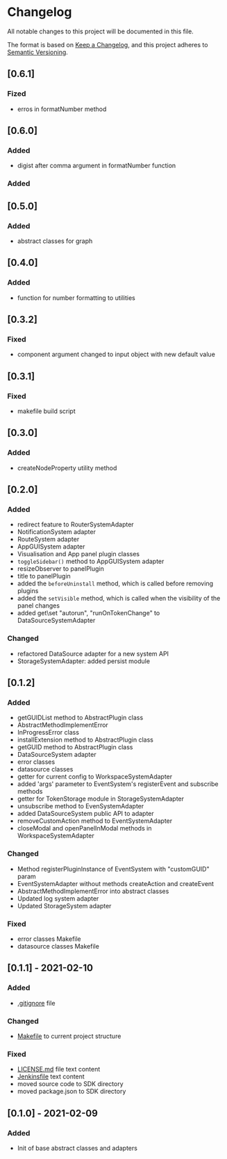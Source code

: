 # Changelog

All notable changes to this project will be documented in this file.

The format is based on [Keep a Changelog](https://keepachangelog.com/en/1.0.0/),
and this project adheres to [Semantic Versioning](https://semver.org/spec/v2.0.0.html).

## [0.6.1]

### Fized

- erros in formatNumber method

## [0.6.0]

### Added

- digist after comma argument in formatNumber function

### Added

## [0.5.0]

### Added

- abstract classes for graph

## [0.4.0]

### Added

- function for number formatting to utilities

## [0.3.2]

### Fixed

- component argument changed to input object with new default value

## [0.3.1]

### Fixed

- makefile build script

## [0.3.0]

### Added

- createNodeProperty utility method

## [0.2.0]

### Added

- redirect feature to RouterSystemAdapter
- NotificationSystem adapter
- RouteSystem adapter
- AppGUISystem adapter
- Visualisation and App panel plugin classes
- `toggleSidebar()` method to AppGUISystem adapter
- resizeObserver to panelPlugin
- title to panelPlugin
- added the `beforeUninstall` method, which is called before removing plugins
- added the `setVisible` method, which is called when the visibility of the panel changes
- added get\set "autorun", "runOnTokenChange" to DataSourceSystemAdapter

### Changed

- refactored DataSource adapter for a new system API
- StorageSystemAdapter: added persist module

## [0.1.2]

### Added

- getGUIDList method to AbstractPlugin class
- AbstractMethodImplementError
- InProgressError class
- installExtension method to AbstractPlugin class
- getGUID method to AbstractPlugin class
- DataSourceSystem adapter
- error classes
- datasource classes
- getter for current config to WorkspaceSystemAdapter
- added 'args' parameter to EventSystem's registerEvent and subscribe methods
- getter for TokenStorage module in StorageSystemAdapter
- unsubscribe method to EvenSystemAdapter
- added DataSourceSystem public API to adapter
- removeCustomAction method to EventSystemAdapter
- closeModal and openPanelInModal methods in WorkspaceSystemAdapter

### Changed

- Method registerPluginInstance of EventSystem with "customGUID" param
- EventSystemAdapter without methods createAction and createEvent
- AbstractMethodImplementError into abstract classes
- Updated log system adapter
- Updated StorageSystem adapter

### Fixed

- error classes Makefile
- datasource classes Makefile

## [0.1.1] - 2021-02-10

### Added

- [.gitignore](.gitignore) file

### Changed

- [Makefile](Makefile) to current project structure

### Fixed

- [LICENSE.md](LICENSE.md) file text content
- [Jenkinsfile](Jenkinsfile) text content
- moved source code to SDK directory
- moved package.json to SDK directory

## [0.1.0] - 2021-02-09

### Added

- Init of base abstract classes and adapters

